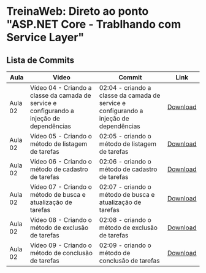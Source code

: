 # TreinaWeb: Direto ao ponto "ASP.NET Core - Trablhando com Service Layer"

## Lista de Commits

| Aula    | Video                                                                                     | Commit                                                                                 | Link                                                                                                                               |
| ------- | ----------------------------------------------------------------------------------------- | -------------------------------------------------------------------------------------- | ---------------------------------------------------------------------------------------------------------------------------------- |
| Aula 02 | Vídeo 04 - Criando a classe da camada de service e configurando a injeção de dependências | 02:04 - criando a classe da camada de service e configurando a injeção de dependências | [Download](https://github.com/treinaweb/treinaweb-asp-net-core-service-layer/archive/6068e31bc44a4e23242b84bd1a705a7c29a06cb9.zip) |
| Aula 02 | Vídeo 05 - Criando o método de listagem de tarefas                                        | 02:05 - criando o método de listagem de tarefas                                        | [Download](https://github.com/treinaweb/treinaweb-asp-net-core-service-layer/archive/2b539b06779e9f989012c54ab3835b4c81ac6d8a.zip) |
| Aula 02 | Vídeo 06 - Criando o método de cadastro de tarefas                                        | 02:06 - criando o método de cadastro de tarefas                                        | [Download](https://github.com/treinaweb/treinaweb-asp-net-core-service-layer/archive/2a303cfd8c3f72e7021c26b4218c40b9aaa13732.zip) |
| Aula 02 | Vídeo 07 - Criando o método de busca e atualização de tarefas                             | 02:07 - criando o método de busca e atualização de tarefas                             | [Download](https://github.com/treinaweb/treinaweb-asp-net-core-service-layer/archive/9b2ed5db5ca6b33f39bc984847bef5e9737a15a9.zip) |
| Aula 02 | Vídeo 08 - Criando o método de exclusão de tarefas                                        | 02:08 - criando o método de exclusão de tarefas                                        | [Download](https://github.com/treinaweb/treinaweb-asp-net-core-service-layer/archive/0a998d351d323d85cddabbb53ab477cad88782b2.zip) |
| Aula 02 | Vídeo 09 - Criando o método de conclusão de tarefas                                       | 02:09 - criando o método de conclusão de tarefas                                       | [Download](https://github.com/treinaweb/treinaweb-asp-net-core-service-layer/archive/a4d0a06703de63fad3ed8084b0553caa99cd1709.zip) |
